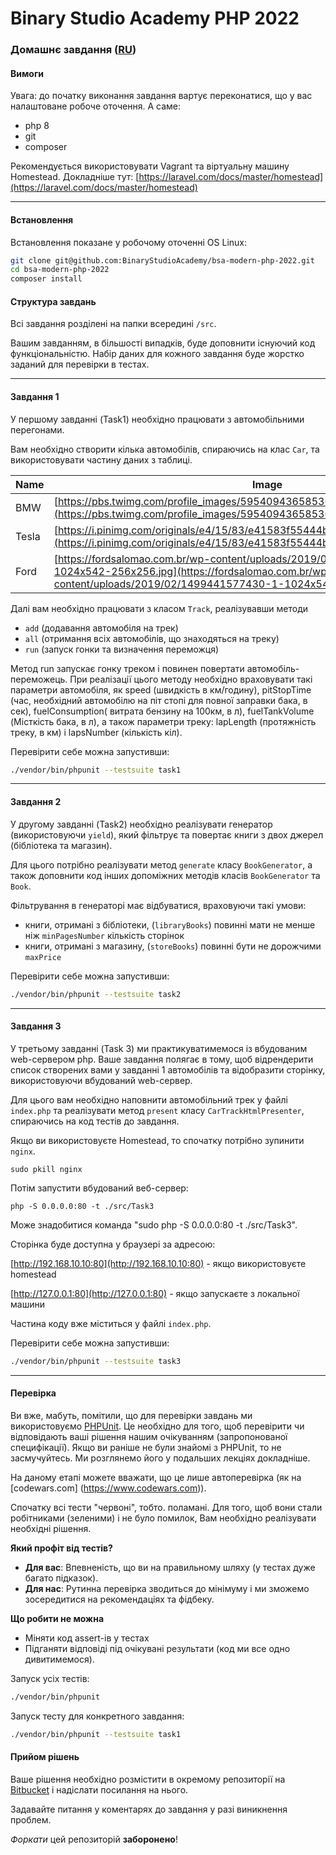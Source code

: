 Binary Studio Academy PHP 2022
====

### Домашнє завдання ([RU](readme.md))

#### Вимоги

Увага: до початку виконання завдання вартує переконатися, що у вас налаштоване робоче оточення.
А саме:
 - php 8
 - git
 - composer

Рекомендується використовувати Vagrant та віртуальну машину Homestead.
Докладніше тут: [https://laravel.com/docs/master/homestead](https://laravel.com/docs/master/homestead)

***

#### Встановлення

Встановлення показане у робочому оточенні OS Linux:

```bash
git clone git@github.com:BinaryStudioAcademy/bsa-modern-php-2022.git
cd bsa-modern-php-2022
composer install
```

#### Структура завдань

Всі завдання розділені на папки всередині `/src`.

Вашим завданням, в більшості випадків, буде доповнити існуючий код
функціональністю.
Набір даних для кожного завдання буде жорстко заданий для перевірки в тестах.

***

#### Завдання 1

У першому завданні (Task1) необхідно працювати з автомобільними перегонами.

Вам необхідно створити кілька автомобілів, спираючись на клас `Car`,
та використовувати частину даних з таблиці.

| Name         | Image
|--------------|--------------------------------------------------|
| BMW          | [https://pbs.twimg.com/profile_images/595409436585361408/aFJGRaO6_400x400.jpg](https://pbs.twimg.com/profile_images/595409436585361408/aFJGRaO6_400x400.jpg) |
| Tesla        | [https://i.pinimg.com/originals/e4/15/83/e41583f55444b931f4ba2f0f8bce1970.jpg](https://i.pinimg.com/originals/e4/15/83/e41583f55444b931f4ba2f0f8bce1970.jpg) |
| Ford         | [https://fordsalomao.com.br/wp-content/uploads/2019/02/1499441577430-1-1024x542-256x256.jpg](https://fordsalomao.com.br/wp-content/uploads/2019/02/1499441577430-1-1024x542-256x256.jpg) |

Далі вам необхідно працювати з класом `Track`,
реалізувавши методи

* `add` (додавання автомобіля на трек)
* `all` (отримання всіх автомобілів, що знаходяться на треку)
* `run` (запуск гонки та визначення переможця)

Метод run запускає гонку треком і повинен повертати автомобіль-переможець. При реалізації цього методу необхідно
враховувати такі параметри автомобіля, як speed (швидкість в км/годину), pitStopTime (час, необхідний автомобілю на піт
стопі для повної заправки бака, в сек), fuelConsumption( витрата бензину на 100км, в л), fuelTankVolume
(Місткість бака, в л), а також параметри треку: lapLength (протяжність треку, в км) і lapsNumber (кількість кіл).

Перевірити себе можна запустивши:
```bash
./vendor/bin/phpunit --testsuite task1
```

***

#### Завдання 2

У другому завданні (Task2) необхідно реалізувати генератор (використовуючи `yield`), який фільтрує та повертає книги
з двох джерел (бібліотека та магазин).

Для цього потрібно реалізувати метод `generate` класу `BookGenerator`, а також доповнити код інших допоміжних методів класів `BookGenerator` та `Book`.

Фільтрування в генераторі має відбуватися, враховуючи такі умови:

* книги, отримані з бібліотеки, (`libraryBooks`) повинні мати не менше ніж `minPagesNumber` кількість сторінок
* книги, отримані з магазину, (`storeBooks`) повинні бути не дорожчими `maxPrice`

Перевірити себе можна запустивши:
```bash
./vendor/bin/phpunit --testsuite task2
```

***

#### Завдання 3

У третьому завданні (Task 3) ми практикуватимемося із вбудованим web-сервером php.
Ваше завдання полягає в тому, щоб відрендерити список створених вами
у завданні 1 автомобілів та відобразити сторінку, використовуючи вбудований web-сервер.

Для цього вам необхідно наповнити автомобільний трек у файлі `index.php`
та реалізувати метод `present` класу `CarTrackHtmlPresenter`,
спираючись на код тестів до завдання.

Якщо ви використовуєте Homestead, то спочатку потрібно зупинити `nginx`.

```shell
sudo pkill nginx
```
Потім запустити вбудований веб-сервер:

```
php -S 0.0.0.0:80 -t ./src/Task3
```

Може знадобитися команда "sudo php -S 0.0.0.0:80 -t ./src/Task3".

Сторінка буде доступна у браузері за адресою:

[http://192.168.10.10:80](http://192.168.10.10:80) - якщо використовуєте homestead

[http://127.0.0.1:80](http://127.0.0.1:80) - якщо запускаєте з локальної машини

Частина коду вже міститься у файлі `index.php`. 

Перевірити себе можна запустивши:
```bash
./vendor/bin/phpunit --testsuite task3
```

***

#### Перевірка

Ви вже, мабуть, помітили, що для перевірки завдань ми використовуємо
[PHPUnit](https://phpunit.de/getting-started.html).
Це необхідно для того, щоб перевірити чи відповідають ваші рішення
нашим очікуванням (запропонованої специфікації).
Якщо ви раніше не були знайомі з PHPUnit, то не засмучуйтесь.
Ми розглянемо його у подальших лекціях докладніше.

На даному етапі можете вважати, що це лише автоперевірка
(як на [codewars.com] (https://www.codewars.com)).

Спочатку всі тести "червоні", тобто. поламані.
Для того, щоб вони стали робітниками (зеленими) і не було помилок,
Вам необхідно реалізувати необхідні рішення.

**Який профіт від тестів?**

* **Для вас**: Впевненість, що ви на правильному шляху (у тестах дуже багато підказок).
* **Для нас**: Рутинна перевірка зводиться до мінімуму
і ми зможемо зосередитися на рекомендаціях та фідбеку.

**Що робити не можна**
* Міняти код assert-ів у тестах
* Підганяти відповіді під очікувані результати (код ми все одно дивитимемося).


Запуск усіх тестів:

```bash
./vendor/bin/phpunit
```

Запуск тесту для конкретного завдання:

```bash
./vendor/bin/phpunit --testsuite task1
```

#### Прийом рішень

Ваше рішення необхідно розмістити в окремому репозиторії на [Bitbucket](https://bitbucket.org/)
і надіслати посилання на нього.

Задавайте питання у коментарях до завдання у разі виникнення проблем.

*Форкати* цей репозиторій **заборонено**!
